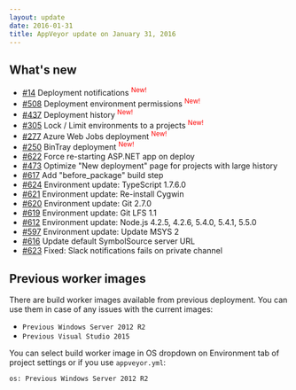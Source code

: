 ```yaml
---
layout: update
date: 2016-01-31
title: AppVeyor update on January 31, 2016
---
```


## What's new

* [#14](https://github.com/appveyor/ci/issues/14) Deployment notifications <sup style="color:red">New!</sup>
* [#508](https://github.com/appveyor/ci/issues/508) Deployment environment permissions <sup style="color:red">New!</sup>
* [#437](https://github.com/appveyor/ci/issues/437) Deployment history <sup style="color:red">New!</sup>
* [#305](https://github.com/appveyor/ci/issues/305) Lock / Limit environments to a projects <sup style="color:red">New!</sup>
* [#277](https://github.com/appveyor/ci/issues/277) Azure Web Jobs deployment <sup style="color:red">New!</sup>
* [#250](https://github.com/appveyor/ci/issues/250) BinTray deployment <sup style="color:red">New!</sup>
* [#622](https://github.com/appveyor/ci/issues/622) Force re-starting ASP.NET app on deploy
* [#473](https://github.com/appveyor/ci/issues/473) Optimize "New deployment" page for projects with large history
* [#617](https://github.com/appveyor/ci/issues/617) Add "before_package" build step
* [#624](https://github.com/appveyor/ci/issues/624) Environment update: TypeScript 1.7.6.0
* [#621](https://github.com/appveyor/ci/issues/621) Environment update: Re-install Cygwin
* [#620](https://github.com/appveyor/ci/issues/620) Environment update: Git 2.7.0
* [#619](https://github.com/appveyor/ci/issues/619) Environment update: Git LFS 1.1
* [#612](https://github.com/appveyor/ci/issues/612) Environment update: Node.js 4.2.5, 4.2.6, 5.4.0, 5.4.1, 5.5.0
* [#597](https://github.com/appveyor/ci/issues/597) Environment update: Update MSYS 2
* [#616](https://github.com/appveyor/ci/issues/616) Update default SymbolSource server URL
* [#623](https://github.com/appveyor/ci/issues/623) Fixed: Slack notifications fails on private channel


## Previous worker images

There are build worker images available from previous deployment. You can use them in case of any issues with the current images:

- `Previous Windows Server 2012 R2`
- `Previous Visual Studio 2015`

You can select build worker image in OS dropdown on Environment tab of project settings or if you use `appveyor.yml`:

    os: Previous Windows Server 2012 R2